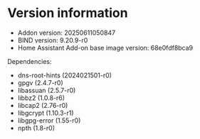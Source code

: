 # Version information

 * Addon version: 20250611050847
 * BIND version: 9.20.9-r0
 * Home Assistant Add-on base image version: 68e0fdf8bca9

Dependencies:
 * dns-root-hints (2024021501-r0)
 * gpgv (2.4.7-r0)
 * libassuan (2.5.7-r0)
 * libbz2 (1.0.8-r6)
 * libcap2 (2.76-r0)
 * libgcrypt (1.10.3-r1)
 * libgpg-error (1.55-r0)
 * npth (1.8-r0)
